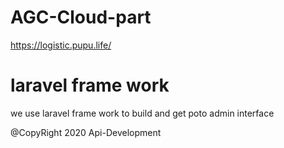 # AGC-Cloud-part
https://logistic.pupu.life/

# laravel frame work
we use laravel frame work to build and get poto admin interface 

@CopyRight 2020 Api-Development
